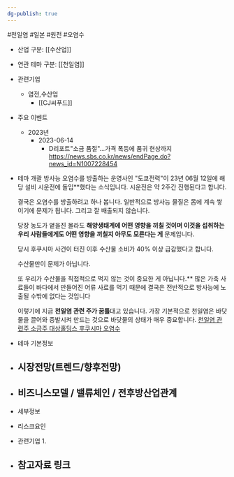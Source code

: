 ```yaml
---
dg-publish: true
---
```

#천일염 #일본 #원전 #오염수


- 산업 구분: [[수산업]]


- 연관 테마 구분: [[천일염]]


- 관련기업
	- 염전,수산업
		- [[CJ씨푸드]]



- 주요 이벤트
	- 2023년
		- 2023-06-14
			- D리포트"소금 품절"…가격 폭등에 품귀 현상까지  https://news.sbs.co.kr/news/endPage.do?news_id=N1007228454




- 테마 개괄
	방사능 오염수를 방출하는 운영사인 "도쿄전력"이 23년 06월 12일에 해당 설비 시운전에 돌입**했다는 소식입니다. 시운전은 약 2주간 진행된다고 합니다.
	
	결국은 오염수를 방출하려고 하나 봅니다. 일반적으로 방사능 물질은 몸에 계속 쌓이기에 문제가 됩니다. 그리고 잘 배출되지 않습니다.
	
	당장 농도가 옅을진 몰라도 **해양생태계에 어떤 영향을 끼칠 것이며 이것을 섭취하는 우리 사람들에게도 어떤 영향을 끼칠지 아무도 모른다는 게** 문제입니다.
	
	당시 후쿠시마 사건이 터진 이후 수산물 소비가 40% 이상 급감했다고 합니다. 
	
	수산물만이 문제가 아닙니다.
	
	또 우리가 수산물을 직접적으로 먹지 않는 것이 중요한 게 아닙니다.** 많은 가축 사료들이 바다에서 만들어진 어류 사료를 먹기 때문에 결국은 전반적으로 방사능에 노출될 수밖에 없다는 것입니다
	
	이렇기에 지금 **천일염 관련 주가 꿈틀**대고 있습니다. 가장 기본적으로 천일염은 바닷물을 끌어와 증발시켜 만드는 것으로 바닷물의 상태가 매우 중요합니다.
	[천일염 관련주 소금주 대상홀딩스 후쿠시마 오염수](https://blog.naver.com/bss2062/223127185161)



- 테마 기본정보




- 시장전망(트렌드/향후전망)
	- 





- 비즈니스모델 / 밸류체인 / 전후방산업관계
	- 





- 세부정보





- 리스크요인




- 관련기업
	1. 



- 참고자료 링크
	- 

